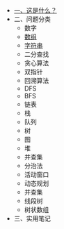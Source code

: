   - [一、这是什么？](/?id=这是什么？)
  - 二、问题分类
    - 数字
    - [数组](array.md)
    - [字符串](string.md)
    - 二分查找
    - 贪心算法
    - 双指针
    - 回溯算法
    - DFS
    - BFS
    - 链表
    - 栈
    - 队列
    - 树
    - 图
    - 堆
    - 并查集
    - 分治法
    - 活动窗口
    - 动态规划
    - 并查集
    - 线段树
    - 树状数组
  - 三、实用笔记
